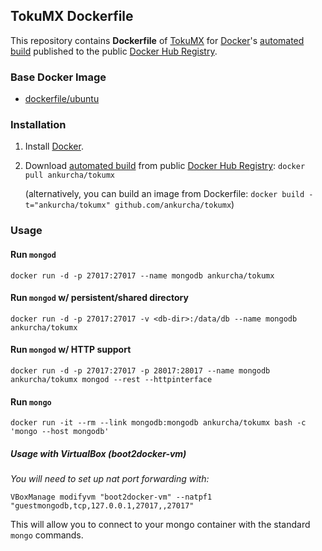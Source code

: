 ## TokuMX Dockerfile


This repository contains **Dockerfile** of [TokuMX](http://www.tokutek.com/products/tokumx-for-mongodb/) for [Docker](https://www.docker.com/)'s [automated build](https://registry.hub.docker.com/u/ankurcha/tokumx/) published to the public [Docker Hub Registry](https://registry.hub.docker.com/).


### Base Docker Image

* [dockerfile/ubuntu](http://dockerfile.github.io/#/ubuntu)


### Installation

1. Install [Docker](https://www.docker.com/).

2. Download [automated build](https://registry.hub.docker.com/u/ankurcha/tokumx/) from public [Docker Hub Registry](https://registry.hub.docker.com/): `docker pull ankurcha/tokumx`

   (alternatively, you can build an image from Dockerfile: `docker build -t="ankurcha/tokumx" github.com/ankurcha/tokumx`)


### Usage

#### Run `mongod`

    docker run -d -p 27017:27017 --name mongodb ankurcha/tokumx

#### Run `mongod` w/ persistent/shared directory

    docker run -d -p 27017:27017 -v <db-dir>:/data/db --name mongodb ankurcha/tokumx

#### Run `mongod` w/ HTTP support

    docker run -d -p 27017:27017 -p 28017:28017 --name mongodb ankurcha/tokumx mongod --rest --httpinterface

#### Run `mongo`

    docker run -it --rm --link mongodb:mongodb ankurcha/tokumx bash -c 'mongo --host mongodb'

##### Usage with VirtualBox (boot2docker-vm)

_You will need to set up nat port forwarding with:_  

    VBoxManage modifyvm "boot2docker-vm" --natpf1 "guestmongodb,tcp,127.0.0.1,27017,,27017"

This will allow you to connect to your mongo container with the standard `mongo` commands.
